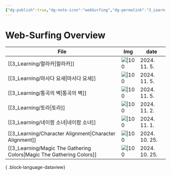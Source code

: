 ```yaml
---
{"dg-publish":true,"dg-note-icon":"webSurfing","dg-permalink":"3_Learning/Overview/web-surfing","tags":["web-surfing","overview"],"permalink":"/3_Learning/Overview/web-surfing/","dgPassFrontmatter":true,"noteIcon":"webSurfing"}
---
```


# Web-Surfing Overview
| File                                                                     | Img                                                                                                                                                                                       | date          |
| ------------------------------------------------------------------------ | ----------------------------------------------------------------------------------------------------------------------------------------------------------------------------------------- | ------------- |
| [[3_Learning/할라카\|할라카]]                                               | ![\|100](https://cnts-image.godpeople.com/641/44641/700_748.jpg)                                                                                                                          | 2024. 11. 5.  |
| [[3_Learning/마사다 요새\|마사다 요새]]                                         | ![\|100](https://encrypted-tbn0.gstatic.com/images?q=tbn:ANd9GcRm2SfqNJxqq44KY059f1KOY_KlsUQ8RszbCw&s)                                                                                    | 2024. 11. 5.  |
| [[3_Learning/통곡의 벽\|통곡의 벽]]                                           | ![\|100](https://a.travel-assets.com/findyours-php/viewfinder/images/res70/292000/292189-Jerusalem-And-Vicinity.jpg)                                                                      | 2024. 11. 5.  |
| [[3_Learning/토라\|토라]]                                                 | ![\|100](https://www.penews.co.kr/news/photo/202011/17247_16163_306.jpg)                                                                                                                  | 2024. 11. 2.  |
| [[3_Learning/네이팜 소녀\|네이팜 소녀]]                                         | ![\|100](https://pds.joongang.co.kr/news/component/htmlphoto_mmdata/202206/08/7d5d6965-9a24-4f49-a77b-03e0f3e801b0.jpg)                                                                   | 2024. 11. 1.  |
| [[3_Learning/Character Alignment\|Character Alignment]]               | ![\|100](https://rantingsoftheninjarobot.files.wordpress.com/2012/01/harry-potter-custom.jpg)                                                                                             | 2024. 10. 25. |
| [[3_Learning/Magic The Gathering Colors\|Magic The Gathering Colors]] | ![\|100](https://preview.redd.it/would-you-use-mtgs-color-pie-as-an-alignment-supplement-v0-tbheyvuppita1.jpg?width=677&format=pjpg&auto=webp&s=daa54046299a0537bcd3481afc812eebe4ec3edf) | 2024. 10. 25. |

{ .block-language-dataview}
